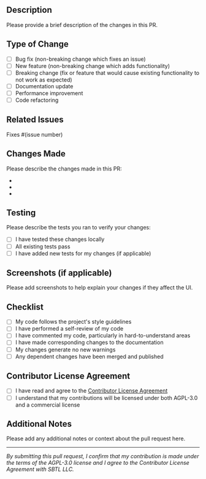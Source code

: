 ## Description

Please provide a brief description of the changes in this PR.

## Type of Change

- [ ] Bug fix (non-breaking change which fixes an issue)
- [ ] New feature (non-breaking change which adds functionality)
- [ ] Breaking change (fix or feature that would cause existing functionality to not work as expected)
- [ ] Documentation update
- [ ] Performance improvement
- [ ] Code refactoring

## Related Issues

Fixes #(issue number)

## Changes Made

Please describe the changes made in this PR:

- 
- 
- 

## Testing

Please describe the tests you ran to verify your changes:

- [ ] I have tested these changes locally
- [ ] All existing tests pass
- [ ] I have added new tests for my changes (if applicable)

## Screenshots (if applicable)

Please add screenshots to help explain your changes if they affect the UI.

## Checklist

- [ ] My code follows the project's style guidelines
- [ ] I have performed a self-review of my code
- [ ] I have commented my code, particularly in hard-to-understand areas
- [ ] I have made corresponding changes to the documentation
- [ ] My changes generate no new warnings
- [ ] Any dependent changes have been merged and published

## Contributor License Agreement

- [ ] I have read and agree to the [Contributor License Agreement](../CLA.md)
- [ ] I understand that my contributions will be licensed under both AGPL-3.0 and a commercial license

## Additional Notes

Please add any additional notes or context about the pull request here.

---
*By submitting this pull request, I confirm that my contribution is made under the terms of the AGPL-3.0 license and I agree to the Contributor License Agreement with SBTL LLC.*